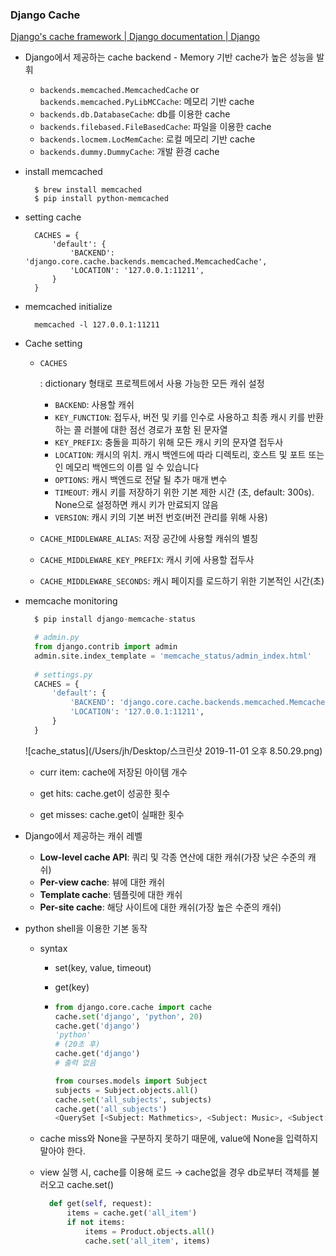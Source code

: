 ### Django Cache

[Django's cache framework | Django documentation | Django](https://docs.djangoproject.com/en/2.2/topics/cache/)

- Django에서 제공하는 cache backend - Memory 기반 cache가 높은 성능을 발휘

  - `backends.memcached.MemcachedCache` or `backends.memcached.PyLibMCCache`:  메모리 기반 cache
  - `backends.db.DatabaseCache`: db를 이용한 cache
  - `backends.filebased.FileBasedCache`: 파일을 이용한 cache
  - `backends.locmem.LocMemCache`: 로컬 메모리 기반 cache
  - `backends.dummy.DummyCache`: 개발 환경 cache

- install memcached

  ```
    $ brew install memcached
    $ pip install python-memcached
  ```

- setting cache

  ```
    CACHES = {
        'default': {
            'BACKEND': 'django.core.cache.backends.memcached.MemcachedCache',
            'LOCATION': '127.0.0.1:11211',
        }
    }
  ```

- memcached initialize

  ```
    memcached -l 127.0.0.1:11211
  ```

- Cache setting

  - ```
    CACHES
    ```

    : dictionary 형태로 프로젝트에서 사용 가능한 모든 캐쉬 설정 

    - `BACKEND`: 사용할 캐쉬
    - `KEY_FUNCTION`: 접두사, 버전 및 키를 인수로 사용하고 최종 캐시 키를 반환하는 콜 러블에 대한 점선 경로가 포함 된 문자열
    - `KEY_PREFIX`: 충돌을 피하기 위해 모든 캐시 키의 문자열 접두사
    - `LOCATION`: 캐시의 위치. 캐시 백엔드에 따라 디렉토리, 호스트 및 포트 또는 인 메모리 백엔드의 이름 일 수 있습니다
    - `OPTIONS`: 캐시 백엔드로 전달 될 추가 매개 변수
    - `TIMEOUT`: 캐시 키를 저장하기 위한 기본 제한 시간 (초, default: 300s). None으로 설정하면 캐시 키가 만료되지 않음
    - `VERSION`: 캐시 키의 기본 버전 번호(버전 관리를 위해 사용)

  - `CACHE_MIDDLEWARE_ALIAS`: 저장 공간에 사용할 캐쉬의 별칭

  - `CACHE_MIDDLEWARE_KEY_PREFIX`: 캐시 키에 사용할 접두사

  - `CACHE_MIDDLEWARE_SECONDS`: 캐시 페이지를 로드하기 위한 기본적인 시간(초)

- memcache monitoring

  ```python
    $ pip install django-memcache-status
  
    # admin.py
    from django.contrib import admin
    admin.site.index_template = 'memcache_status/admin_index.html'
    
    # settings.py
    CACHES = {
        'default': {
            'BACKEND': 'django.core.cache.backends.memcached.MemcachedCache',
            'LOCATION': '127.0.0.1:11211',
        }
    }
  ```

  ![cache_status](/Users/jh/Desktop/스크린샷 2019-11-01 오후 8.50.29.png)

  - curr item: cache에 저장된 아이템 개수

  - get hits: cache.get이 성공한 횟수

  - get misses: cache.get이 실패한 횟수

    

- Django에서 제공하는 캐쉬 레벨

  - **Low-level cache API**: 쿼리 및 각종 연산에 대한 캐쉬(가장 낮은 수준의 캐쉬)
  - **Per-view cache**: 뷰에 대한 캐쉬
  - **Template cache**: 템플릿에 대한 캐쉬
  - **Per-site cache**: 해당 사이트에 대한 캐쉬(가장 높은 수준의 캐쉬)

- python shell을 이용한 기본 동작

  - syntax

    - set(key, value, timeout)

    - get(key)

    - ```python
      from django.core.cache import cache 
      cache.set('django', 'python', 20) 
      cache.get('django') 
      'python' 
      # (20초 후)
      cache.get('django')
      # 출력 없음
      
      from courses.models import Subject 
      subjects = Subject.objects.all() 
      cache.set('all_subjects', subjects) 
      cache.get('all_subjects') 
      <QuerySet [<Subject: Mathmetics>, <Subject: Music>, <Subject: Physics>, <Subject: Programming>]>
      ```

    

  - cache miss와 None을 구분하지 못하기 때문에, value에 None을 입력하지 말아야 한다.

  - view 실행 시, cache를 이용해 로드 → cache없을 경우 db로부터 객체를 불러오고 cache.set()

    ```python
      def get(self, request):
          items = cache.get('all_item')
          if not items:
              items = Product.objects.all()
              cache.set('all_item', items)
    
    ```

  

  

  